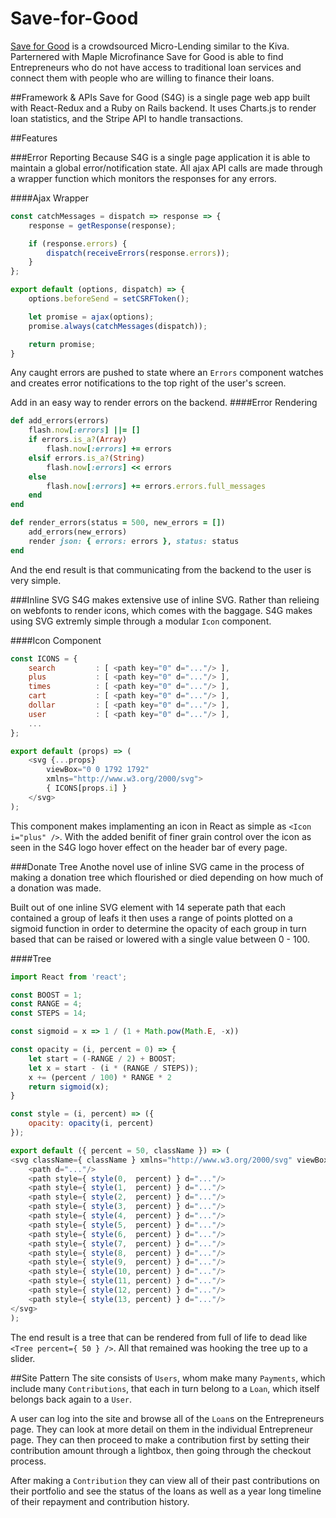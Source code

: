 # Save-for-Good
[link]: http://www.save-for-good.com

[Save for Good][link] is a crowdsourced Micro-Lending similar to the Kiva. Parternered with Maple Microfinance Save for Good is able to find Entrepreneurs who do not have access to traditional loan services and connect them with people who are willing to finance their loans.

##Framework & APIs
Save for Good (S4G) is a single page web app built with React-Redux and a Ruby on Rails backend. It uses Charts.js to render loan statistics, and the Stripe API to handle transactions.

##Features

###Error Reporting
Because S4G is a single page application it is able to maintain a global error/notification state. All ajax API calls are made through a wrapper function which monitors the responses for any errors.

####Ajax Wrapper

```javascript
const catchMessages = dispatch => response => {
	response = getResponse(response);

	if (response.errors) {
		dispatch(receiveErrors(response.errors));
	}
};

export default (options, dispatch) => {
	options.beforeSend = setCSRFToken();

	let promise = ajax(options);
	promise.always(catchMessages(dispatch));

	return promise;
}
```

Any caught errors are pushed to state where an `Errors` component watches and creates error notifications to the top right of the user's screen.

Add in an easy way to render errors on the backend.
####Error Rendering

```ruby
def add_errors(errors)
	flash.now[:errors] ||= []
	if errors.is_a?(Array)
		flash.now[:errors] += errors
	elsif errors.is_a?(String)
		flash.now[:errors] << errors
	else
		flash.now[:errors] += errors.errors.full_messages
	end
end

def render_errors(status = 500, new_errors = [])
	add_errors(new_errors)
	render json: { errors: errors }, status: status
end
```

And the end result is that communicating from the backend to the user is very simple.

###Inline SVG
S4G makes extensive use of inline SVG. Rather than relieing on webfonts to render icons, which comes with the baggage. S4G makes using SVG extremly simple through a modular `Icon` component.

####Icon Component
```javascript
const ICONS = {
	search         : [ <path key="0" d="..."/> ],
	plus           : [ <path key="0" d="..."/> ],
	times          : [ <path key="0" d="..."/> ],
	cart           : [ <path key="0" d="..."/> ],
	dollar         : [ <path key="0" d="..."/> ],
	user           : [ <path key="0" d="..."/> ],
	...
};

export default (props) => (
	<svg {...props}
		viewBox="0 0 1792 1792" 
		xmlns="http://www.w3.org/2000/svg">
		{ ICONS[props.i] }
	</svg>
);
```

This component makes implamenting an icon in React as simple as `<Icon i="plus" />`. With the added benifit of finer grain control over the icon as seen in the S4G logo hover effect on the header bar of every page.


###Donate Tree
Anothe novel use of inline SVG came in the process of making a donation tree which flourished or died depending on how much of a donation was made.

Built out of one inline SVG element with 14 seperate path  that each contained a group of leafs it then uses a range of points plotted on a sigmoid function in order to determine the opacity of each group in turn based that can be raised or lowered with a single value between 0 - 100.

####Tree
```javascript
import React from 'react';

const BOOST = 1;
const RANGE = 4;
const STEPS = 14;

const sigmoid = x => 1 / (1 + Math.pow(Math.E, -x))

const opacity = (i, percent = 0) => {
	let start = (-RANGE / 2) + BOOST;
	let x = start - (i * (RANGE / STEPS));
	x += (percent / 100) * RANGE * 2
	return sigmoid(x);
}

const style = (i, percent) => ({
	opacity: opacity(i, percent)
});

export default ({ percent = 50, className }) => (
<svg className={ className } xmlns="http://www.w3.org/2000/svg" viewBox="0 0 442 443">
	<path d="..."/>
	<path style={ style(0,  percent) } d="..."/>
	<path style={ style(1,  percent) } d="..."/>
	<path style={ style(2,  percent) } d="..."/>
	<path style={ style(3,  percent) } d="..."/>
	<path style={ style(4,  percent) } d="..."/>
	<path style={ style(5,  percent) } d="..."/>
	<path style={ style(6,  percent) } d="..."/>
	<path style={ style(7,  percent) } d="..."/>
	<path style={ style(8,  percent) } d="..."/>
	<path style={ style(9,  percent) } d="..."/>
	<path style={ style(10, percent) } d="..."/>
	<path style={ style(11, percent) } d="..."/>
	<path style={ style(12, percent) } d="..."/>
	<path style={ style(13, percent) } d="..."/>
</svg>
);
```

The end result is a tree that can be rendered from full of life to dead like `<Tree percent={ 50 } />`. All that remained was hooking the tree up to a slider.

##Site Pattern
The site consists of `Users`, whom make many `Payments`, which include many `Contributions`, that each in turn belong to a `Loan`, which itself belongs back again to a `User`.

A user can log into the site and browse all of the `Loan`s on the Entrepreneurs page. They can look at more detail on them in the individual Entrepreneur page. They can then proceed to make a contribution first by setting their contribution amount through a lightbox, then going through the checkout process.

After making a `Contribution` they can view all of their past contributions on their portfolio and see the status of the loans as well as a year long timeline of their repayment and contribution history.
